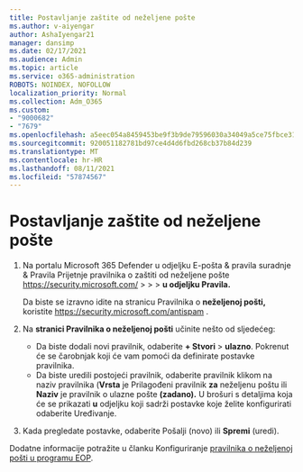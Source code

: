 ```yaml
---
title: Postavljanje zaštite od neželjene pošte
ms.author: v-aiyengar
author: AshaIyengar21
manager: dansimp
ms.date: 02/17/2021
ms.audience: Admin
ms.topic: article
ms.service: o365-administration
ROBOTS: NOINDEX, NOFOLLOW
localization_priority: Normal
ms.collection: Adm_O365
ms.custom:
- "9000682"
- "7679"
ms.openlocfilehash: a5eec054a8459453be9f3b9de79596030a34049a5ce75fbce31240d8e413d5b9
ms.sourcegitcommit: 920051182781bd97ce4d4d6fbd268cb37b84d239
ms.translationtype: MT
ms.contentlocale: hr-HR
ms.lasthandoff: 08/11/2021
ms.locfileid: "57874567"
---
```

# <a name="set-up-an-anti-spam-protection"></a>Postavljanje zaštite od neželjene pošte

1. Na portalu Microsoft 365 Defender u odjeljku E-pošta & pravila suradnje & Pravila Prijetnje pravilnika o zaštiti od neželjene pošte <https://security.microsoft.com/>  \>  \>  \>  **u odjeljku Pravila.**

   Da biste se izravno idite na stranicu Pravilnika o **neželjenoj pošti,** koristite <https://security.microsoft.com/antispam> .

2. Na **stranici Pravilnika o neželjenoj pošti** učinite nešto od sljedećeg:
   - Da biste dodali novi pravilnik, odaberite **+ Stvori** \> **ulazno**. Pokrenut će se čarobnjak koji će vam pomoći da definirate postavke pravilnika.
   - Da biste uredili postojeći pravilnik, odaberite pravilnik klikom na naziv pravilnika (**Vrsta** je Prilagođeni pravilnik **za** neželjenu poštu ili **Naziv** je pravilnik o ulazne pošte **(zadano).** U brošuri s detaljima koja će se prikazati **u** odjeljku koji sadrži postavke koje želite konfigurirati odaberite Uređivanje.

3. Kada pregledate postavke, odaberite  Pošalji (novo) ili **Spremi** (uredi).

Dodatne informacije potražite u članku Konfiguriranje [pravilnika o neželjenoj pošti u programu EOP](https://docs.microsoft.com/microsoft-365/security/office-365-security/configure-your-spam-filter-policies).
